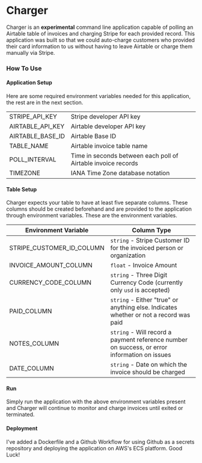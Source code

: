 # Charger
Charger is an **experimental** command line application capable of polling an Airtable table of invoices and charging Stripe for each provided record. This application was built so that we could auto-charge customers who provided their card information to us without having to leave Airtable or charge them manually via Stripe.

### How To Use
#### Application Setup
Here are some required environment variables needed for this application, the rest are in the next section.

| | |
| ------------- | ------------- |
| STRIPE_API_KEY | Stripe developer API key |
| AIRTABLE_API_KEY |  Airtable developer API key |
| AIRTABLE_BASE_ID |  Airtable Base ID |
| TABLE_NAME | Airtable invoice table name |
| POLL_INTERVAL | Time in seconds between each poll of Airtable invoice records|
| TIMEZONE | IANA Time Zone database notation |

#### Table Setup
Charger expects your table to have at least five separate columns. These columns should be created beforehand and are provided to the application through environment variables. These are the environment variables.

| Environment Variable | Column Type|
| ------------- | ------------- |
| STRIPE_CUSTOMER_ID_COLUMN | `string` - Stripe Customer ID for the invoiced person or organization |
| INVOICE_AMOUNT_COLUMN | `float` - Invoice Amount | 
| CURRENCY_CODE_COLUMN | `string` - Three Digit Currency Code (currently only `usd` is accepted)| 
| PAID_COLUMN | `string` - Either "true" or anything else. Indicates whether or not a record was paid |
| NOTES_COLUMN | `string` - Will record a payment reference number on success, or error information on issues |
| DATE_COLUMN | `string` -  Date on which the invoice should be charged |


#### Run
Simply run the application with the above environment variables present and Charger will continue to monitor and charge invoices until exited or terminated.

#### Deployment
I've added a Dockerfile and a Github Workflow for using Github as a secrets repository and deploying the application on AWS's ECS platform. Good Luck!
